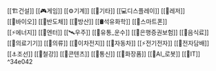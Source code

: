 [[🏗️건설]]     [[🎮게임]]     [[⚙️기계]]     [[🎸기타]]     [[💻디스플레이]]     [[🎰레저]]     
[[🦠바이오]]     [[🔌반도체]]     [[🔫방산]]     [[🛢️석유화학]]     [[📱스마트폰]]     
[[⚡에너지]]     [[💃엔터]]     [[🛰️우주]]     [[🚚유통_운수]]     [[🏦은행증권보험]]     [[🍜음식료]]     
[[💉의료기기]]     [[👚의류]]     [[🔋이차전지]]     [[🚗자동차]]     [[⚡전기전자]]     [[🚬전자담배]]  
[[⚓조선]]     [[🔩철강]]     [[📰콘텐츠]]     [[📡통신]]     [[💋화장품]]     [[🤖AI_로봇]]     [[📶IT]] ^34e042
